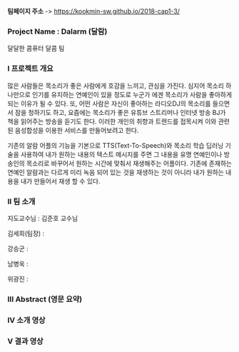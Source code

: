 **팀페이지 주소** -> https://kookmin-sw.github.io/2018-cap1-3/


### Project Name : Dalarm (달람) 
달달한 콤퓨터 달콤 팀


### I 프로젝트 개요
많은 사람들은 목소리가 좋은 사람에게 호감을 느끼고, 관심을 가진다. 심지어 목소리 하나만으로 인기를 유지하는 연예인이 있을 정도로 누군가 에겐 목소리가 사람을 좋아하게 되는 이유가 될 수 있다. 또, 어떤 사람은 자신이 좋아하는 라디오DJ의 목소리를 들으면서 잠을 청하기도 하고, 요즘에는 목소리가 좋은 유튜브 스트리머나 인터넷 방송 BJ가 책을 읽어주는 방송을 듣기도 한다. 이러한 개인의 취향과 트렌드를 접목시켜 이와 관련된 음성합성을 이용한 서비스를 만들어보려고 한다. 

기존의 알람 어플의 기능을 기본으로 TTS(Text-To-Speech)와 목소리 학습 딥러닝 기술을 사용하여 내가 원하는 내용의 텍스트 메시지를 주면 그 내용을 유명 연예인이나 방송인의 목소리로 바꾸어서 원하는 시간에 맞춰서 재생해주는 어플이다. 기존에 존재하는 연예인 알람과는 다르게 미리 녹음 되어 있는 것을 재생하는 것이 아니라 내가 원하는 내용을 내가 만들어서 재생 할 수 있다. 

### II 팀 소개
지도교수님 : 김준호 교수님

김세희(팀장) :

강승군 :

남병욱 :

위광진 :

### III Abstract (영문 요약)


### IV 소개 영상


### V 결과 영상
